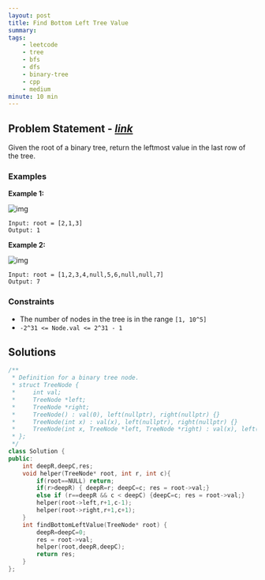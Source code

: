 ```yaml
---
layout: post
title: Find Bottom Left Tree Value                       
summary:
tags:
    - leetcode
    - tree
    - bfs
    - dfs
    - binary-tree
    - cpp
    - medium
minute: 10 min
---
```


## Problem Statement - [*link*](https://leetcode.com/problems/find-bottom-left-tree-value/description/)  

Given the root of a binary tree, return the leftmost value in the last row of the tree.


### Examples


**Example 1:**   

![img](https://assets.leetcode.com/uploads/2020/12/14/tree1.jpg)

```
Input: root = [2,1,3]
Output: 1
```


**Example 2:**   

![img](https://assets.leetcode.com/uploads/2020/12/14/tree2.jpg)

```
Input: root = [1,2,3,4,null,5,6,null,null,7]
Output: 7
```

### Constraints

+ The number of nodes in the tree is in the range `[1, 10^5]`
+ `-2^31 <= Node.val <= 2^31 - 1`

## Solutions

```cpp
/**
 * Definition for a binary tree node.
 * struct TreeNode {
 *     int val;
 *     TreeNode *left;
 *     TreeNode *right;
 *     TreeNode() : val(0), left(nullptr), right(nullptr) {}
 *     TreeNode(int x) : val(x), left(nullptr), right(nullptr) {}
 *     TreeNode(int x, TreeNode *left, TreeNode *right) : val(x), left(left), right(right) {}
 * };
 */
class Solution {
public:
    int deepR,deepC,res;
    void helper(TreeNode* root, int r, int c){
        if(root==NULL) return;
        if(r>deepR) { deepR=r; deepC=c; res = root->val;}
        else if (r==deepR && c < deepC) {deepC=c; res = root->val;}
        helper(root->left,r+1,c-1);
        helper(root->right,r+1,c+1);
    }
    int findBottomLeftValue(TreeNode* root) {
        deepR=deepC=0;
        res = root->val;
        helper(root,deepR,deepC);
        return res;
    }
};
```

